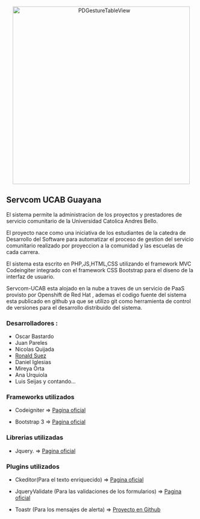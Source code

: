 
<br />

<p align="center">
	<img src="http://servcom-ucab.rsuezdev.com/sc/mvc/Logo_sc.png" alt="PDGestureTableView" title="PDGestureTableView" width="470px" />
</p>


## Servcom UCAB Guayana

El sistema permite la administracion de los proyectos y prestadores de servicio comunitario de la Universidad Catolica Andres Bello.

El proyecto nace como una iniciativa de los estudiantes de la catedra de Desarrollo del Software para automatizar el proceso de gestion del servicio comunitario realizado por proyeccion a la comunidad y las escuelas de cada carrera.

El sistema esta escrito en PHP,JS,HTML,CSS utilizando el framework MVC Codeingiter integrado con el framework CSS Bootstrap para el diseno de la interfaz de usuario.

Servcom-UCAB esta alojado en la nube a traves de un servicio de PaaS provisto por Openshift de Red Hat , ademas el codigo fuente del sistema esta publicado en github ya que se utilizo git como herramienta de control de versiones para el desarrollo distribuido del sistema.


### Desarrolladores :
- Oscar Bastardo
- Juan Pareles
- Nicolas Quijada 
- <a href="http://rsuezdev.com" target="_blank">Ronald Suez</a>
- Daniel Iglesias
- Mireya Orta
- Ana Urquiola
- Luis Seijas
  y contando...



### Frameworks utilizados

- Codeigniter => <a href="http://ellislab.com/codeigniter" target="_blank">Pagina oficial</a>

- Bootstrap 3 => <a href="http://getbootstrap.com" target="_blank">Pagina oficial</a>


### Librerias utilizadas

- Jquery. => <a href="http://jquery.com/" target="_blank">Pagina oficial</a>


### Plugins utilizados

- Ckeditor(Para el texto enriquecido) 
	=> <a href="http://jqueryvalidation.org/" target="_blank">Pagina oficial</a>

- JqueryValidate (Para las validaciones de los formularios) 
	=> <a href="http://jqueryvalidation.org/" target="_blank">Pagina oficial</a>

- Toastr (Para los mensajes de alerta) 
	=> <a href="https://github.com/CodeSeven/toastr" target="_blank">Proyecto en Github</a>



